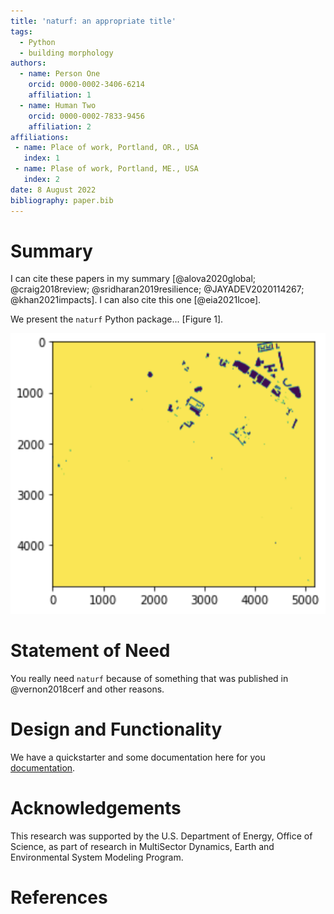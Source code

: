 ```yaml
---
title: 'naturf: an appropriate title'
tags:
  - Python
  - building morphology
authors:
  - name: Person One
    orcid: 0000-0002-3406-6214
    affiliation: 1
  - name: Human Two
    orcid: 0000-0002-7833-9456
    affiliation: 2
affiliations:
 - name: Place of work, Portland, OR., USA
   index: 1
 - name: Plase of work, Portland, ME., USA
   index: 2
date: 8 August 2022
bibliography: paper.bib
---
```


# Summary
I can cite these papers in my summary [@alova2020global; @craig2018review; @sridharan2019resilience; @JAYADEV2020114267; @khan2021impacts].  I can also cite this one [@eia2021lcoe].

We present the `naturf` Python package... [Figure 1].

![This is a figure.](figure_1.png)

# Statement of Need
You really need `naturf` because of something that was published in @vernon2018cerf and other reasons.

# Design and Functionality
We have a quickstarter and some documentation here for you [documentation](https://immm-sfa.github.io/naturf/).

# Acknowledgements
This research was supported by the U.S. Department of Energy, Office of Science, as part of research in MultiSector Dynamics, Earth and Environmental System Modeling Program.

# References

